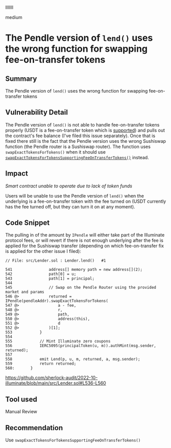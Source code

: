 IllIllI

medium

# The Pendle version of `lend()` uses the wrong function for swapping fee-on-transfer tokens

## Summary

The Pendle version of `lend()` uses the wrong function for swapping fee-on-transfer tokens


## Vulnerability Detail
The Pendle version of `lend()` is not able to handle fee-on-transfer tokens properly (USDT is a fee-on-transfer token which is [supported](https://github.com/sherlock-audit/2022-10-illuminate/blob/main/test/fork/Contracts.sol#L61-L62)) and pulls out the contract's fee balance (I've filed this issue separately). Once that is fixed there still is the fact that the Pendle version uses the wrong Sushiswap function (the Pendle router is a Sushiswap router). The function uses `swapExactTokensForTokens()` when it should use [`swapExactTokensForTokensSupportingFeeOnTransferTokens()`](https://github.com/sushiswap/sushiswap/blob/99c16c262f70a1ea8b6583c08c51f176eeb8f521/protocols/sushiswap/contracts/UniswapV2Router02.sol#L340-L346) instead.


## Impact
_Smart contract unable to operate due to lack of token funds_

Users will be unable to use the Pendle version of `lend()` when the underlying is a fee-on-transfer token with the fee turned on (USDT currently has the fee turned off, but they can turn it on at any moment).

## Code Snippet

The pulling in of the amount by `IPendle` will either take part of the Illuminate protocol fees, or will revert if there is not enough underlying after the fee is applied for the Sushiswap transfer (depending on which fee-on-transfer fix is applied for the other issue I filed):
```solidity
// File: src/Lender.sol : Lender.lend()   #1

541                address[] memory path = new address[](2);
542                path[0] = u;
543                path[1] = principal;
544    
545                // Swap on the Pendle Router using the provided market and params
546 @>             returned = IPendle(pendleAddr).swapExactTokensForTokens(
547 @>                 a - fee,
548 @>                 r,
549 @>                 path,
550 @>                 address(this),
551 @>                 d
552 @>             )[1];
553            }
554    
555            // Mint Illuminate zero coupons
556            IERC5095(principalToken(u, m)).authMint(msg.sender, returned);
557    
558            emit Lend(p, u, m, returned, a, msg.sender);
559            return returned;
560:       }
```
https://github.com/sherlock-audit/2022-10-illuminate/blob/main/src/Lender.sol#L536-L560


## Tool used

Manual Review

## Recommendation
Use `swapExactTokensForTokensSupportingFeeOnTransferTokens()`
